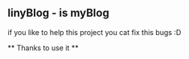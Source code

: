 ## linyBlog - is myBlog

if you like to help this project you cat fix this bugs :D

** Thanks to use it **
